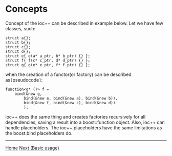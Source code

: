 # Concepts #

Concept of the ioc++ can be described in example below. Let we have few classes, such:

```
struct a{};
struct b{};
struct c{};
struct d{};
struct e{ e(a* a_ptr, b* b_ptr) {} };
struct f{ f(c* c_ptr, d* d_ptr) {} };
struct g{ g(e* e_ptr, f* f_ptr) {} };
```
when the creation of a functor(or factory) can be described as`[`pseudocode`]`:

```
function<g* ()> f =
	bind(&new g,
		bind(&new e, bind(&new a), bind(&new b)),
		bind(&new f, bind(&new c), bind(&new d))
		);
```

ioc++ does the same thing and creates factories recursively for all dependencies, saving a result into a boost::function object. Also, ioc++ can handle placeholders. The ioc++ placeholders have the same limitations as the boost.bind placeholders do.


---

[Home](documentation_root.md) [Next (Basic usage)](basic_usage.md)